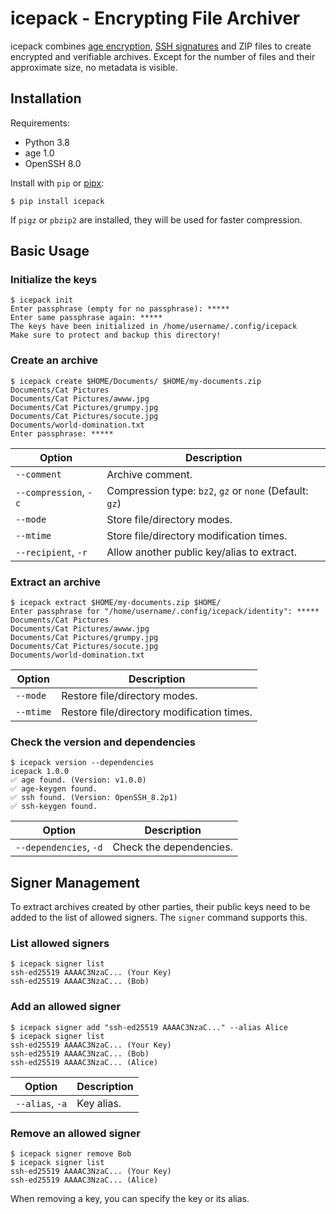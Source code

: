 # icepack - Encrypting File Archiver

icepack combines [age encryption][], [SSH signatures][] and ZIP files to create
encrypted and verifiable archives. Except for the number of files and their
approximate size, no metadata is visible.

[age encryption]: https://age-encryption.org/
[ssh signatures]: https://www.agwa.name/blog/post/ssh_signatures

## Installation

Requirements:

- Python 3.8
- age 1.0
- OpenSSH 8.0

Install with `pip` or [pipx][]:

```
$ pip install icepack
```

If `pigz` or `pbzip2` are installed, they will be used for faster compression.

[pipx]: https://pypa.github.io/pipx/

## Basic Usage

### Initialize the keys

```
$ icepack init
Enter passphrase (empty for no passphrase): *****
Enter same passphrase again: *****
The keys have been initialized in /home/username/.config/icepack
Make sure to protect and backup this directory!
```

### Create an archive

```
$ icepack create $HOME/Documents/ $HOME/my-documents.zip
Documents/Cat Pictures
Documents/Cat Pictures/awww.jpg
Documents/Cat Pictures/grumpy.jpg
Documents/Cat Pictures/socute.jpg
Documents/world-domination.txt
Enter passphrase: *****
```

| Option | Description |
| --- | --- |
| `--comment` | Archive comment. |
| `--compression`, `-c` | Compression type: `bz2`, `gz` or `none` (Default: `gz`) |
| `--mode` | Store file/directory modes. |
| `--mtime` | Store file/directory modification times. |
| `--recipient`, `-r` | Allow another public key/alias to extract. |

### Extract an archive

```
$ icepack extract $HOME/my-documents.zip $HOME/
Enter passphrase for "/home/username/.config/icepack/identity": *****
Documents/Cat Pictures
Documents/Cat Pictures/awww.jpg
Documents/Cat Pictures/grumpy.jpg
Documents/Cat Pictures/socute.jpg
Documents/world-domination.txt
```

| Option | Description |
| --- | --- |
| `--mode` | Restore file/directory modes. |
| `--mtime` | Restore file/directory modification times. |

### Check the version and dependencies

```
$ icepack version --dependencies
icepack 1.0.0
✅ age found. (Version: v1.0.0)
✅ age-keygen found.
✅ ssh found. (Version: OpenSSH_8.2p1)
✅ ssh-keygen found.
```

| Option | Description |
| --- | --- |
| `--dependencies`, `-d` | Check the dependencies. |

## Signer Management

To extract archives created by other parties, their public keys need to be
added to the list of allowed signers. The `signer` command supports this.

### List allowed signers

```
$ icepack signer list
ssh-ed25519 AAAAC3NzaC... (Your Key)
ssh-ed25519 AAAAC3NzaC... (Bob)
```

### Add an allowed signer

```
$ icepack signer add "ssh-ed25519 AAAAC3NzaC..." --alias Alice
$ icepack signer list
ssh-ed25519 AAAAC3NzaC... (Your Key)
ssh-ed25519 AAAAC3NzaC... (Bob)
ssh-ed25519 AAAAC3NzaC... (Alice)
```

| Option | Description |
| --- | --- |
| `--alias`, `-a` | Key alias. |

### Remove an allowed signer

```
$ icepack signer remove Bob
$ icepack signer list
ssh-ed25519 AAAAC3NzaC... (Your Key)
ssh-ed25519 AAAAC3NzaC... (Alice)
```

When removing a key, you can specify the key or its alias.
